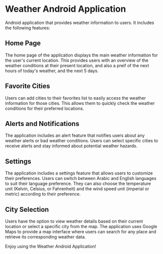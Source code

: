 # Weather Android Application

Android application that provides weather information to users. It includes the following features:

## Home Page
The home page of the application displays the main weather information for the user's current location. This provides users with an overview of the weather conditions at their present location, and also a preif of the next hours of today's weather, and the next 5 days.

## Favorite Cities
Users can add cities to their favorites list to easily access the weather information for those cities. This allows them to quickly check the weather conditions for their preferred locations.

## Alerts and Notifications
The application includes an alert feature that notifies users about any weather alerts or bad weather conditions. Users can select specific cities to receive alerts and stay informed about potential weather hazards.

## Settings
The application includes a settings feature that allows users to customize their preferences. Users can switch between Arabic and English languages to suit their language preference. They can also choose the temperature unit (Kelvin, Celsius, or Fahrenheit) and the wind speed unit (imperial or metric) according to their preference.

## City Selection
Users have the option to view weather details based on their current location or select a specific city from the map. The application uses Google Maps to provide a map interface where users can search for any place and retrieve its corresponding weather data.

Enjoy using the Weather Android Application!
